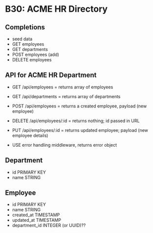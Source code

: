 # B30: ACME HR Directory

## Completions
- seed data
- GET employees
- GET departments
- POST employees (add)
- DELETE employees

## API for ACME HR Department
- GET /api/employees = returns array of employees
- GET /api/departments = returns array of departments
- POST /api/employees = returns a created employee, payload (new employee)
- DELETE /api/employees/:id = returns nothing; id passed in URL
- PUT /api/employees/:id = returns updated employee; payload (new employee details)

- USE error handling middleware, returns error object

## Department
- id PRIMARY KEY
- name STRING

## Employee
- id PRIMARY KEY
- name STRING
- created_at TIMESTAMP
- updated_at TIMESTAMP
- department_id INTEGER (or UUID)??
